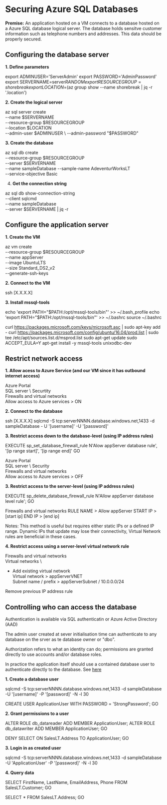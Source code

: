 # Securing Azure SQL Databases

**Premise:** An application hosted on a VM connects to a database hosted on a Azure SQL database logical server. The database holds sensitve customer information such as telephone numbers and addresses. This data should be properly secured.

## Configuring the database server

**1. Define parameters**

export ADMINUSER='ServerAdmin'
export PASSWORD='AdminPassword'
export SERVERNAME=server$RANDOM
export RESOURCEGROUP=shorebreak
export LOCATION=$(az group show --name shorebreak | jq -r '.location')


**2. Create the logical server**

az sql server create \
--name $SERVERNAME \
--resource-group $RESOURCEGROUP \
--location $LOCATION \
--admin-user $ADMINUSER \
--admin-password "$PASSWORD"


**3. Create the database**

az sql db create \
--resource-group $RESOURCEGROUP \
--server $SERVERNAME \
--name sampleDatabase
--sample-name AdeventurWorksLT \
--service-objective Basic


4. **Get the connection string**

az sql db show-connection-string \
--client sqlcmd \
--name sampleDatabase \
--server $SERVERNAME | jq -r


## Configure the application server

**1. Create the VM**

az vm create \
--resource-group $RESOURCEGROUP \
--name appServer \
--image UbuntuLTS \
--size Standard_DS2_v2 \
--generate-ssh-keys


**2. Connect to the VM**

ssh [X.X.X.X]


**3. Install mssql-tools** 

echo 'export PATH="$PATH:/opt/mssql-tools/bin"' >> ~/.bash_profile
echo 'export PATH="$PATH:/opt/mssql-tools/bin"' >> ~/.bashrc
source ~/.bashrc

curl https://packages.microsoft.com/keys/microsoft.asc | sudo apt-key add -
curl https://packages.microsoft.com/config/ubuntu/16.04/prod.list | sudo tee /etc/apt/sources.list.d/msprod.list
sudo apt-get update
sudo ACCEPT_EULA=Y apt-get install -y mssql-tools unixodbc-dev


## Restrict network access

**1. Allow acess to Azure Service (and our VM since it has outbound internet access)**

Azure Portal \
SQL server \ 
Securtity \
Firewalls and virtual networks \
Allow access to Azure services > ON 


**2. Connect to the database**

ssh [X.X.X.X]
sqlcmd -S tcp:serverNNNN.database.windows.net,1433 -d sampleDatabase - U '[username]' -U '[password]'


**3. Restrict access down to the database-level (using IP address rules)**

EXECUTE sp_set_database_firewall_rule N'Alow appServer database rule', '[ip range start]', '[ip range end]'
GO

Azure Portal \
SQL server \ 
Security \
Firewalls and virtual networks \
Allow access to Azure services > OFF


**3. Restrict access to the server-level (using IP address rules)**

EXECUTE sp_delete_database_firewall_rule N'Allow appServer database level rule';
GO

Firewalls and virtual networks 
RULE NAME > Allow appServer
START IP > [start ip]
END IP > [end ip]

Notes: This method is useful but requires either static IPs or a defined IP range.
Dynamic IPs that update may lose their connectivity, Virtual Network rules are beneficial in these cases.


**4. Restrict access using a server-level virtual network rule**

Firewalls and virtual networks \
Virtual networks \
+ Add existing virtual network \
Virtual network > appServerVNET \
Subnet name / prefix > appServerSubnet / 10.0.0.0/24

Remove previous IP address rule


## Controlling who can access the database

Authentication is available via SQL authenticatin or Azure Active Directory (AAD)

The admin user created at sever initialisation time can authenticate to any database on the srver as te database owner or "dbo".

Authorization refers to what an identity can do; permissions are granted directly to use accounts and/or database roles.

In practice the application itself should use a contained database user to authenticate directly to the database. See [here](https://docs.microsoft.com/sql/relational-databases/security/contained-database-users-making-your-database-portable?view=sql-server-2017)

**1. Create a database user**

sqlcmd -S tcp:serverNNNN.database.windows.net,1433 -d sampleDatabase -U '[username]' -P '[password]' -N -l 30

<!-- creates a containerd user, allows access only to the sampleDatabase database -->
CREATE USER ApplicationUser WITH PASSWORD = 'StrongPassword';
GO


**2. Grant permissions to a user**

ALTER ROLE db_datareader ADD MEMBER ApplicationUser;
ALTER ROLE db_datawriter ADD MEMBER ApplicationUser;
GO

<!-- deny access to particular tables -->
DENY SELECT ON SalesLT.Address TO ApplicationUser;
GO


**3. Login in as created user**

sqlcmd -S tcp:serverNNNN.database.windows.net,1433 -d sampleDatabase -U 'ApplicationUser' -P '[password]' -N -l 30


**4. Query data**

<!-- authorized to access this data -->
SELECT FirstName, LastName, EmailAddress, Phone FROM SalesLT.Customer;
GO

<!-- not authorized to access this table -->
SELECT * FROM SalesLT.Address;
GO
